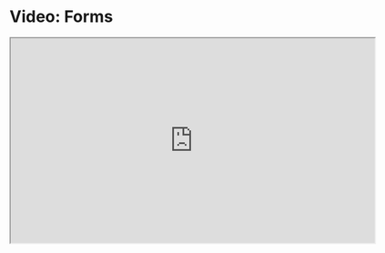 # Video: Forms

<iframe src="https://vimeo.com/549500725" width="640" height="360" allowfullscreen="allowfullscreen" allow="autoplay; fullscreen; picture-in-picture"></iframe>
